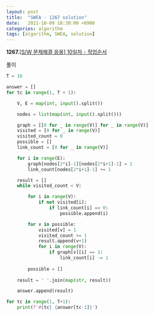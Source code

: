 ```yaml
---
layout: post
title:  "SWEA - 1267 solution"
date:   2021-10-09 18:30:00 +0900
categories: algorithm
tags: [algorithm, SWEA, solution]
---
```

**1267.**[[S/W 문제해결 응용\] 10일차 - 작업순서](https://swexpertacademy.com/main/code/problem/problemDetail.do?contestProbId=AV18TrIqIwUCFAZN&categoryId=AV18TrIqIwUCFAZN&categoryType=CODE&problemTitle=1267&orderBy=FIRST_REG_DATETIME&selectCodeLang=ALL&select-1=&pageSize=10&pageIndex=1)

풀이

```python
T = 10

answer = []
for tc in range(1, T + 1):

    V, E = map(int, input().split())

    nodes = list(map(int, input().split()))

    graph = [[0 for _ in range(V)] for _ in range(V)]
    visited = [0 for _ in range(V)]
    visited_count = 0
    possible = []
    link_count = [0 for _ in range(V)]

    for i in range(E):
        graph[nodes[2*i]-1][nodes[2*i+1]-1] = 1
        link_count[nodes[2*i+1]-1] += 1

    result = []
    while visited_count < V:

        for i in range(V):
            if not visited[i]:
                if link_count[i] == 0:
                    possible.append(i)

        for v in possible:
            visited[v] = 1
            visited_count += 1
            result.append(v+1)
            for i in range(V):
                if graph[v][i] == 1:
                    link_count[i] -= 1
        
        possible = []
    
    result = ' '.join(map(str, result))

    answer.append(result)

for tc in range(1, T+1):
    print(f'#{tc} {answer[tc-1]}')
```

